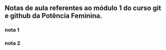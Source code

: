 ## Notas de aula referentes ao módulo 1 do curso git e github da Potência Feminina.

### nota 1

### nota 2
